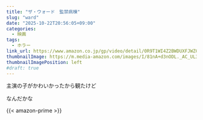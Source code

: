 ```yaml
---
title: "ザ・ウォード　監禁病棟"
slug: "ward"
date: "2025-10-22T20:56:05+09:00"
categories:
  - 映画
tags:
  - ホラー
link_url: https://www.amazon.co.jp/gp/video/detail/0R9T1WI4Z2BWDUXFJWZCYQASI9/
thumbnailImage: https://m.media-amazon.com/images/I/81nA+d3nODL._AC_UL320_.jpg
thumbnailImagePosition: left
#draft: true
---
```

主演の子がかわいかったから観たけど
<!--more-->
なんだかな

{{< amazon-prime >}}
